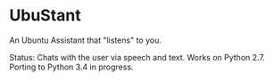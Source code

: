 # UbuStant
An Ubuntu Assistant that "listens" to you.

Status:
Chats with the user via speech and text. Works on Python 2.7. Porting to Python 3.4 in progress.
